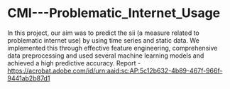# CMI---Problematic_Internet_Usage
In this project, our aim was to predict the sii (a measure related to problematic internet use) by using time series and static data. We implemented this through effective feature engineering, comprehensive data preprocessing and used several machine learning models and achieved a high predictive accuracy. Report - https://acrobat.adobe.com/id/urn:aaid:sc:AP:5c12b632-4b89-467f-966f-9441ab2b87d1

